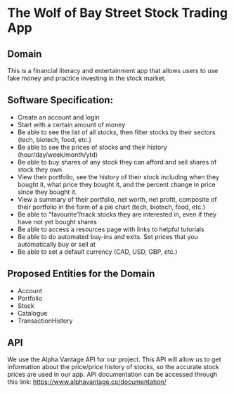 # The Wolf of Bay Street Stock Trading App

## Domain
This is a financial literacy and entertainment app that allows users to use fake money and practice investing 
in the stock market.

## Software Specification: 
- Create an account and login
- Start with a certain amount of money
- Be able to see the list of all stocks, then filter stocks by their sectors (tech, biotech, food, etc.)
- Be able to see the prices of stocks and their history (hour/day/week/month/ytd)
- Be able to buy shares of any stock they can afford and sell shares of stock they own
- View their portfolio, see the history of their stock including when they bought it, what price they bought it, and the percent change in price since they bought it.
- View a summary of their portfolio, net worth, net profit, composite of their portfolio in the form of a pie chart (tech, biotech, food, etc.)
- Be able to “favourite”/track stocks they are interested in, even if they have not yet bought shares
- Be able to access a resources page with links to helpful tutorials
- Be able to do automated buy-ins and exits. Set prices that you automatically buy or sell at
- Be able to set a default currency (CAD, USD, GBP, etc.) 

## Proposed Entities for the Domain
- Account
- Portfolio
- Stock
- Catalogue
- TransactionHistory

## API

We use the Alpha Vantage API for our project. This API will allow us to get information about the price/price history of stocks, so the accurate stock prices are used in our app.
API documentation can be accessed through this link:
https://www.alphavantage.co/documentation/
